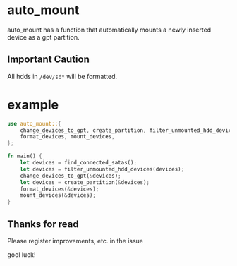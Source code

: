 # auto_mount

auto_mount has a function that automatically mounts a newly inserted device as a gpt partition.

## Important Caution
All hdds in `/dev/sd*` will be formatted.

# example
```rust
use auto_mount::{
    change_devices_to_gpt, create_partition, filter_unmounted_hdd_devices, find_connected_satas,
    format_devices, mount_devices,
};

fn main() {
    let devices = find_connected_satas();
    let devices = filter_unmounted_hdd_devices(devices);
    change_devices_to_gpt(&devices);
    let devices = create_partition(&devices);
    format_devices(&devices);
    mount_devices(&devices);
}
```

## Thanks for read
Please register improvements, etc. in the issue

gool luck!